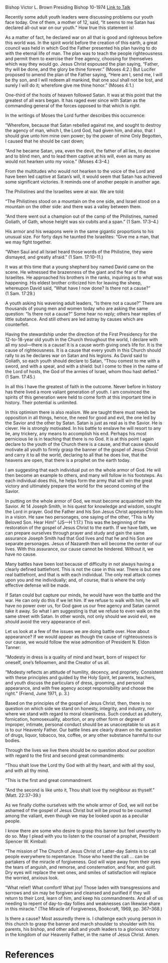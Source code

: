 Bishop Victor L. Brown
Presiding Bishop
10-1974
[Link to Talk](https://www.churchofjesuschrist.org/study/general-conference/1974/10/is-there-not-a-cause?lang=eng)

Recently some adult youth leaders were discussing problems our youth face today. One of them, a mother of 12, said, “It seems to me Satan has declared all-out war on our youth.” How true this statement is!

As a matter of fact, he declared war on all that is good and righteous before this world was. In the spirit world before the creation of this earth, a great council was held in which God the Father presented his plan having to do with the eternal life of man. The plan was to teach the people righteousness and permit them to exercise their free agency, choosing for themselves which way they would go. Jesus Christ espoused the plan saying, “Father, thy will be done, and the glory be thine forever.” (Moses 4:2.) But Lucifer proposed to amend the plan of the Father saying, “Here am I, send me, I will be thy son, and I will redeem all mankind, that one soul shall not be lost, and surely I will do it; wherefore give me thine honor.” (Moses 4:1.)

One-third of the hosts of heaven followed Satan. It was at this point that the greatest of all wars began. It has raged ever since with Satan as the commanding general of the forces opposed to that which is right.

In the writings of Moses the Lord further describes this occurrence:

“Wherefore, because that Satan rebelled against me, and sought to destroy the agency of man, which I, the Lord God, had given him, and also, that I should give unto him mine own power; by the power of mine Only Begotten, I caused that he should be cast down;

“And he became Satan, yea, even the devil, the father of all lies, to deceive and to blind men, and to lead them captive at his will, even as many as would not hearken unto my voice.” (Moses 4:3–4.)

From the multitudes who would not hearken to the voice of the Lord and have been led captive at Satan’s will, it would seem that Satan has achieved some significant victories. It reminds one of another people in another age.

The Philistines and the Israelites were at war. We are told:

“The Philistines stood on a mountain on the one side, and Israel stood on a mountain on the other side: and there was a valley between them.

“And there went out a champion out of the camp of the Philistines, named Goliath, of Gath, whose height was six cubits and a span.” (1 Sam. 17:3–4.)

His armor and his weapons were in the same gigantic proportions to his unusual size. For forty days he taunted the Israelites: “Give me a man, that we may fight together.

“When Saul and all Israel heard those words of the Philistine, they were dismayed, and greatly afraid.” (1 Sam. 17:10–11.)

It was at this time that a young shepherd boy named David came on the scene. He witnessed the brazenness of the giant and the fear of the Israelites. He approached his brothers in the ranks, inquiring as to what was happening. His eldest brother criticized him for leaving the sheep, whereupon David said, “What have I now done? Is there not a cause?” (1 Sam. 17:29.)

A youth asking his wavering adult leaders, “Is there not a cause?” There are thousands of young men and women today who are asking the same question: “Is there not a cause?” Some hear no reply; others hear replies of little substance. And still others are led astray by causes which are counterfeit.

Having the stewardship under the direction of the First Presidency for the 12-to-18-year old youth in the Church throughout the world, I declare with all my soul—there is a cause! It is a cause worth giving one’s life for. It is the cause of righteousness. It is a cause that every youth in this Church should rally to as he declares war on Satan and his legions. As David said to Goliath, so each youth should declare to Satan, “Thou comest to me with a sword, and with a spear, and with a shield: but I come to thee in the name of the Lord of hosts, the God of the armies of Israel, whom thou hast defied.” (1 Sam. 17:45.)

In all this I have the greatest of faith in the outcome. Never before in history has there lived a more valiant generation of youth. I am convinced the spirits of this generation were held to come forth at this important time in history. Their potential is unlimited.

In this optimism there is also realism. We are taught there must needs be opposition in all things, hence, the need for good and evil, the one led by the Savior and the other by Satan. Satan is just as real as is the Savior. He is clever. He is strongly motivated. In his battle to enslave he will resort to any lie, any trickery, any means to accomplish his end. Perhaps his most pernicious lie is in teaching that there is no God. It is at this point I again declare to the youth of the Church there is a cause, and that cause should motivate all youth to firmly grasp the banner of the gospel of Jesus Christ and carry it to all the world, declaring to all that he does live, that the heavens are open, that there is a prophet on the earth today.

I am suggesting that each individual put on the whole armor of God. He will then become an example to others, and many will follow in his footsteps. As each individual does this, he helps form the army that will win the great victory and ultimately prepare the world for the second coming of the Savior.

In putting on the whole armor of God, we must become acquainted with the Savior. At 14 Joseph Smith, in his quest for knowledge and wisdom, sought the Lord in prayer. God the Father and his Son Jesus Christ appeared to him in a vision. He saw two personages, one saying of the other, “This is My Beloved Son. Hear Him!” (JS—H 1:17.) This was the beginning of the restoration of the gospel of Jesus Christ to the earth. If we have faith, we can prepare ourselves through prayer and study and gain the same assurance Joseph Smith had that God lives and that he and his Son are separate personages. Jesus of Nazareth then will become the center of our lives. With this assurance, our cause cannot be hindered. Without it, we have no cause.

Many battles have been lost because of difficulty in not always having a clearly defined battlefront. This is not the case in this war. There is but one real battlefront, and that is with each individual. The only real attack comes upon you and me individually; and, of course, that is where the only effective defense will be made.

If Satan could but capture our minds, he would have won the battle and the war. He can only do this if we let him. If we refuse to walk with him, he will have no power over us, for God gave us our free agency and Satan cannot take it away. So what I am suggesting is that we refuse to even walk on the same street with Satan. In other words, not only should we avoid evil, we should avoid the very appearance of evil.

Let us look at a few of the issues we are doing battle over. How about appearance? If we would appear as though the cause of righteousness is our cause, we would follow the wise admonition of President N. Eldon Tanner:

“Modesty in dress is a quality of mind and heart, born of respect for oneself, one’s fellowmen, and the Creator of us all.

“Modesty reflects an attitude of humility, decency, and propriety. Consistent with these principles and guided by the Holy Spirit, let parents, teachers, and youth discuss the particulars of dress, grooming, and personal appearance, and with free agency accept responsibility and choose the right.” (Friend, June 1971, p. 3.)



Based on the principles of the gospel of Jesus Christ, then, there is no question on which side we stand on honesty, integrity, and industry, nor where we stand with regard to moral cleanliness. Such conduct as adultery, fornication, homosexuality, abortion, or any other form or degree of improper, intimate, personal conduct should be as unacceptable to us as it is to our Heavenly Father. Our battle lines are clearly drawn on the question of drugs, liquor, tobacco, tea, coffee, or any other substance harmful to our bodies.

Through the lives we live there should be no question about our position with regard to the first and second great commandments:

“Thou shalt love the Lord thy God with all thy heart, and with all thy soul, and with all thy mind.

“This is the first and great commandment.

“And the second is like unto it, Thou shalt love thy neighbour as thyself.” (Matt. 22:37–39.)

As we finally clothe ourselves with the whole armor of God, we will not be ashamed of the gospel of Jesus Christ but will be proud to be counted among the valiant, even though we may be looked upon as a peculiar people.

I know there are some who desire to grasp this banner but feel unworthy to do so. May I plead with you to listen to the counsel of a prophet, President Spencer W. Kimball:

“The mission of The Church of Jesus Christ of Latter-day Saints is to call people everywhere to repentance. Those who heed the call … can be partakers of the miracle of forgiveness. God will wipe away from their eyes the tears of anguish, and remorse, and consternation, and fear, and guilt. Dry eyes will replace the wet ones, and smiles of satisfaction will replace the worried, anxious look.

“What relief! What comfort! What joy! Those laden with transgressions and sorrows and sin may be forgiven and cleansed and purified if they will return to their Lord, learn of him, and keep his commandments. And all of us needing to repent of day-to-day follies and weaknesses can likewise share in this miracle.” (The Miracle of Forgiveness, Bookcraft, 1969, pp. 367–368.)

Is there a cause? Most assuredly there is. I challenge each young person in this church to grasp the banner and march shoulder to shoulder with his parents, his bishop, and other adult and youth leaders to a glorious victory in the kingdom of our Heavenly Father, in the name of Jesus Christ. Amen.

# References
